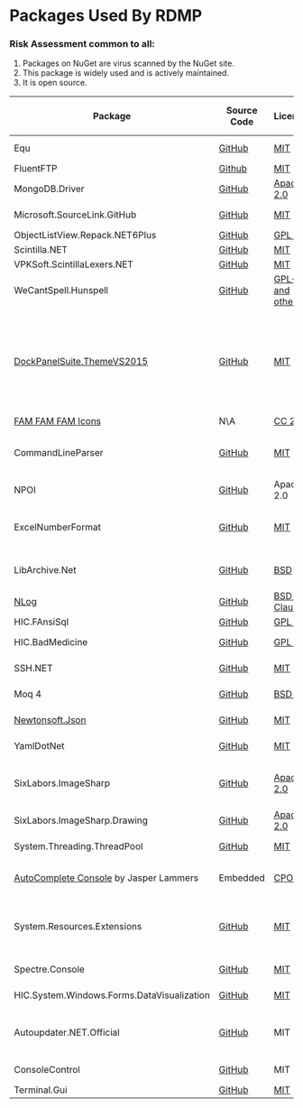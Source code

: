 

# Packages Used By RDMP

### Risk Assessment common to all:
1. Packages on NuGet are virus scanned by the NuGet site.
2. This package is widely used and is actively maintained.
3. It is open source.

| Package | Source Code | License | Purpose | Additional Risk Assessment |
| ------- | ------------| ------- | ------- | -------------------------- |
| Equ | [GitHub](https://github.com/thedmi/Equ) | [MIT](https://opensource.org/licenses/MIT) | Simplifies object equality implementation | |
| FluentFTP | [Github](https://github.com/robinrodricks/FluentFTP/) | [MIT](https://opensource.org/licenses/MIT) | FTP(S) client | |
| MongoDB.Driver | [GitHub](https://github.com/mongodb/mongo-csharp-driver) | [Apache 2.0](https://opensource.org/licenses/Apache-2.0) | Database driver for MongoDB | |
| Microsoft.SourceLink.GitHub | [GitHub](https://github.com/dotnet/sourcelink) | [MIT](https://opensource.org/licenses/MIT) | Enable source linkage from nupkg | Official MS project |
| ObjectListView.Repack.NET6Plus | [GitHub](https://github.com/nasisakk/ObjectListViewRepack) | [GPL 3.0](https://www.gnu.org/licenses/gpl-3.0.html) | |
| Scintilla.NET | [GitHub](https://github.com/VPKSoft/Scintilla.NET) | [MIT](https://opensource.org/licenses/MIT) | |
| VPKSoft.ScintillaLexers.NET | [GitHub](https://github.com/VPKSoft/ScintillaLexers) | [MIT](https://opensource.org/licenses/MIT) | |
| WeCantSpell.Hunspell | [GitHub](https://github.com/aarondandy/WeCantSpell.Hunspell/) | [GPL-2 and others](https://github.com/aarondandy/WeCantSpell.Hunspell/blob/main/license.txt) | |
| [DockPanelSuite.ThemeVS2015](http://dockpanelsuite.com/) | [GitHub](https://github.com/dockpanelsuite/dockpanelsuite) | [MIT](https://opensource.org/licenses/MIT)  | Provides Window layout and docking for RDMP. | There are no powershell initialization files in the package which can be run by the NuGet installer.|
| [FAM FAM FAM Icons](https://web.archive.org/web/20070824000227/http://www.famfamfam.com/lab/icons/silk/) | N\A | [CC 2.5](https://creativecommons.org/licenses/by/2.5/) | Icons for user interfaces |
| CommandLineParser | [GitHub](https://github.com/commandlineparser/commandline) | [MIT](https://opensource.org/licenses/MIT) | Allows command line arguments for main client application and CLI executables |
| NPOI | [GitHub](https://github.com/tonyqus/npoi) | Apache 2.0 | Enables reading/writing Microsoft Excel files |
| ExcelNumberFormat | [GitHub](https://github.com/andersnm/ExcelNumberFormat) |[MIT](https://opensource.org/licenses/MIT)  | Handles translating number formats from Excel formats into usable values | |
| LibArchive.Net | [GitHub](https://github.com/jas88/libarchive.net) | [BSD](https://opensource.org/license/bsd-2-clause/) | Access archive formats without the LZMA bugs of SharpCompress | |
| [NLog](https://nlog-project.org/) | [GitHub](https://github.com/NLog/NLog) | [BSD 3-Clause](https://github.com/NLog/NLog/blob/dev/LICENSE.txt) | Flexible user configurable logging | |
| HIC.FAnsiSql |[GitHub](https://github.com/HicServices/FAnsiSql) | [GPL 3.0](https://www.gnu.org/licenses/gpl-3.0.html) | [DBMS] abstraction layer |
| HIC.BadMedicine | [GitHub](https://github.com/HicServices/BadMedicine) | [GPL 3.0](https://www.gnu.org/licenses/gpl-3.0.html) | Generate Test Datasets for tests/exericses |
| SSH.NET  | [GitHub](https://github.com/sshnet/SSH.NET)  | [MIT](https://github.com/sshnet/SSH.NET/blob/develop/LICENSE) | Enables fetching files from SFTP servers |
| Moq 4 | [GitHub](https://github.com/moq/moq4) |[BSD 3](https://github.com/moq/moq4/blob/master/License.txt)  | Mock objects during unit testing |
| [Newtonsoft.Json](https://www.newtonsoft.com/json) | [GitHub](https://github.com/JamesNK/Newtonsoft.Json) | [MIT](https://opensource.org/licenses/MIT) | Serialization of objects for sharing/transmission |
| YamlDotNet | [GitHub](https://github.com/aaubry/YamlDotNet)  | [MIT](https://opensource.org/licenses/MIT) |Loading configuration files|
| SixLabors.ImageSharp | [GitHub](https://github.com/SixLabors/ImageSharp) | [Apache 2.0](https://github.com/SixLabors/ImageSharp/blob/main/LICENSE) | Platform-independent replacement for legacy Windows-only System.Drawing.Common | |
| SixLabors.ImageSharp.Drawing | [GitHub](https://github.com/SixLabors/ImageSharp.Drawing) | [Apache 2.0](https://github.com/SixLabors/ImageSharp/blob/main/LICENSE) | Font handling for ImageSharp | |
| System.Threading.ThreadPool | [GitHub](https://github.com/dotnet/corefx) |[MIT](https://opensource.org/licenses/MIT) | Required to compile native linux binaries |  |
| [AutoComplete Console](https://www.codeproject.com/Articles/1182358/Using-Autocomplete-in-Windows-Console-Applications) by Jasper Lammers | Embedded | [CPOL](https://www.codeproject.com/info/cpol10.aspx) | Provides interactive autocomplete in console input | |
| System.Resources.Extensions | [GitHub](https://github.com/dotnet/corefx) | [MIT](https://opensource.org/licenses/MIT) | Allows [publishing with dotnet publish on machines with netcoreapp3.0 SDK installed](https://github.com/microsoft/msbuild/issues/4704#issuecomment-530034240) | |
| Spectre.Console | [GitHub](https://github.com/spectreconsole/spectre.console) | [MIT](https://opensource.org/licenses/MIT) | Allows richer command line interactions| |
| HIC.System.Windows.Forms.DataVisualization | [GitHub](https://github.com/HicServices/winforms-datavisualization) |[MIT](https://opensource.org/licenses/MIT) | Dotnet core support for DQE charts |  |
| Autoupdater.NET.Official | [GitHub](https://github.com/ravibpatel/AutoUpdater.NET) | MIT | Manages updating of the RDMP windows client directly from the RDMP GitHub Releases|
| ConsoleControl | [GitHub](https://github.com/dwmkerr/consolecontrol)  | MIT | Runs RDMP cli subprocesses|
| Terminal.Gui                            | [GitHub](https://github.com/gui-cs/Terminal.Gui)                           | [MIT](https://opensource.org/licenses/MIT)                                                     | Console user-interface|
[DBMS]: ./Glossary.md#DBMS
